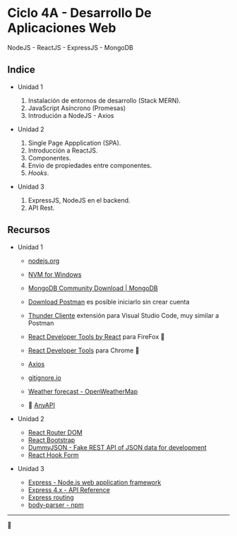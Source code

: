 # Ciclo 4A - Desarrollo De Aplicaciones Web

NodeJS - ReactJS - ExpressJS - MongoDB

## Indice

- Unidad 1

  1. Instalación de entornos de desarrollo (Stack MERN).
  2. JavaScript Asíncrono (Promesas)
  3. Introdución a NodeJS - Axios

- Unidad 2

  1. Single Page Appplication (SPA).
  2. Introducción a ReactJS.
  3. Componentes.
  4. Envio de propiedades entre componentes.
  5. _Hooks_.

- Unidad 3
  1. ExpressJS, NodeJS en el backend.
  2. API Rest.

## Recursos

- Unidad 1

  - [nodejs.org](https://nodejs.org/)
  - [NVM for Windows](https://github.com/coreybutler/nvm-windows)
  - [MongoDB Community Download | MongoDB](https://www.mongodb.com/try/download/community)
  - [Download Postman](https://www.postman.com/downloads/) es posible iniciarlo sin crear cuenta
  - [Thunder Cliente](https://github.com/rangav/thunder-client-support/) extensión para Visual Studio Code, muy similar a Postman
  - [React Developer Tools by React](https://addons.mozilla.org/en-US/firefox/addon/react-devtools/) para FireFox 🦊
  - [React Developer Tools](https://chrome.google.com/webstore/detail/react-developer-tools/fmkadmapgofadopljbjfkapdkoienihi) para Chrome 🏐

  - [Axios](https://axios-http.com/docs/intro)
  - [gitignore.io](gitignore.io)
  - [Weather forecast - OpenWeatherMap](https://openweathermap.org)
  - 🚀 [AnyAPI](https://any-api.com/)

- Unidad 2

  - [React Router DOM](https://www.npmjs.com/package/react-router-dom)
  - [React Bootstrap](https://react-bootstrap.github.io/)
  - [DummyJSON - Fake REST API of JSON data for development](https://dummyjson.com/)
  - [React Hook Form](https://react-hook-form.com/)

- Unidad 3

  - [Express - Node.js web application framework](https://expressjs.com/)
  - [Express 4.x - API Reference](https://expressjs.com/en/4x/api.html#app.listen)
  - [Express routing](https://expressjs.com/en/guide/routing.html)
  - [body-parser - npm](https://www.npmjs.com/package/body-parser)

---

🖖
